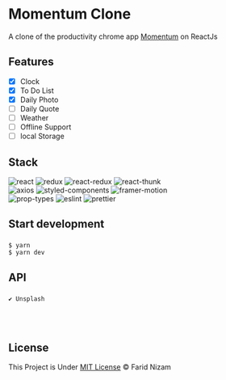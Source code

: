 # Momentum Clone

A clone of the productivity chrome app [Momentum](https://chrome.google.com/webstore/detail/momentum/laookkfknpbbblfpciffpaejjkokdgca) on ReactJs

## Features

- [x] Clock
- [x] To Do List
- [x] Daily Photo
- [ ] Daily Quote
- [ ] Weather
- [ ] Offline Support
- [ ] local Storage

## Stack

![react](https://img.shields.io/badge/react-17.0.2-brightgreen) ![redux](https://img.shields.io/badge/redux-4.0.5-yellowgreen) ![react-redux](https://img.shields.io/badge/react--redux-7.2.3-yellow) ![react-thunk](https://img.shields.io/badge/react--thunk-2.3.0-red)<br>![axios](https://img.shields.io/badge/axios-0.21.1-important) ![styled-components](https://img.shields.io/badge/styled--components-5.2.3-blueviolet) ![framer-motion](https://img.shields.io/badge/framer--motion-4.1.2-orange)<br>![prop-types](https://img.shields.io/badge/prop--types-15.7.2-success) ![eslint](https://img.shields.io/badge/eslint-7.23.0-9cf) ![prettier](https://img.shields.io/badge/prettier-2.2.1-critical)
<br>

## Start development

###

    $ yarn
    $ yarn dev

## API

###

    ✔️ Unsplash

<br>
<br>

## License

This Project is Under [MIT License](LICENSE) &copy; Farid Nizam
